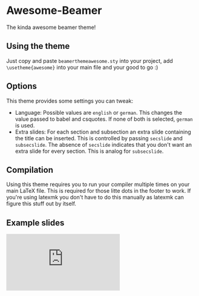 # Awesome-Beamer
The kinda awesome beamer theme!

## Using the theme
Just copy and paste `beamerthemeawesome.sty` into your project, add `\usetheme{awesome}` into your main file and your good to go :)

## Options
This theme provides some settings you can tweak:
- Language: Possible values are `english` or `german`. This changes the value passed to babel and csquotes. If none of both is selected, `german` is used.
- Extra slides: For each section and subsection an extra slide containing the title can be inserted. This is controlled by passing `secslide` and `subsecslide`. The absence of `secslide` indicates that you don't want an extra slide for every section. This is analog for `subsecslide`.

## Compilation
Using this theme requires you to run your compiler multiple times on your main LaTeX file. This is required for those litte dots in the footer to work.
If you're using latexmk you don't have to do this manually as latexmk can figure this stuff out by itself.


## Example slides
![example.pdf](https://github.com/LukasPietzschmann/awesome-beamer/blob/master/example.pdf)
